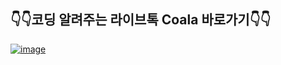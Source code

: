 ## 👇👇**코딩 알려주는 라이브톡 Coala 바로가기**👇👇

[![image](https://user-images.githubusercontent.com/81334373/167308723-7a63ec0b-9072-4b69-9ad3-2bf3f9d40fea.png)](https://www.coala.ml)
